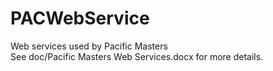 # PACWebService
Web services used by Pacific Masters<br>
See doc/Pacific Masters Web Services.docx for more details.
